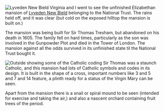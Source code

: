 ![Lyveden New Bield](outside.JPG)
Virginia and I went to see the unfinished Elizabethan mansion of
[Lyveden New Bield](https://www.nationaltrust.org.uk/lyveden)
belonging to the National Trust. The rains held off, and it was clear (but cold on the exposed hilltop the mansion is built on.)

The mansion was being built for Sir Thomas Tresham, but abandoned on his death in 1605. The family fell on hard times, particularly as the son was involved in the Gunpowder Plot and died in the Tower of London. The mansion against all the odds survived in its unfinished state til the National Trust bought it.

![Outside showing some of the Catholic coding](catholic_codes.JPG)
Sir Thomas was a staunch Catholic, and this mansion had lots of Catholic symbols and codes in its design. It is built in the shape of a cross, important numbers like 3 and 5 and 7 and 14 feature, a plinth ready for a status of the Virgin Mary can be seen.

Apart from the mansion there is a snail or spiral mound to be seen (intended for exercise and taking the air,) and also a nascent orchard containing fruit trees of the period.
